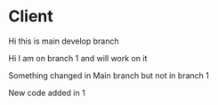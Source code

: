 # Client
Hi this is main develop branch

Hi I am on branch 1 and will work on it

Something changed in Main branch but not in branch 1

New code added in 1

